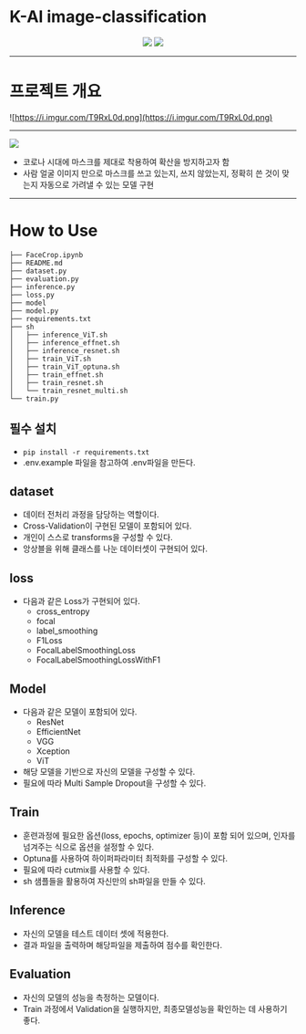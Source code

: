 # K-AI image-classification

<center>
<img src=https://img.shields.io/badge/pytorch-1.6.0-%23EE4C2C?logo=pytorch>  <img src=https://img.shields.io/badge/pandas-1.1.5-%23150458?logo=pandas>
</center>

---

# 프로젝트 개요

![https://i.imgur.com/T9RxL0d.png](https://i.imgur.com/T9RxL0d.png)

---

![](https://s3-ap-northeast-2.amazonaws.com/aistages-public-junyeop/app/Users/00000025/files/56bd7d05-4eb8-4e3e-884d-18bd74dc4864..png)

- 코로나 시대에 마스크를 제대로 착용하여 확산을 방지하고자 함
- 사람 얼굴 이미지 만으로 마스크를 쓰고 있는지, 쓰지 않았는지, 정확히 쓴 것이 맞는지 자동으로 가려낼 수 있는 모델 구현

---

# How to Use

```
├── FaceCrop.ipynb
├── README.md
├── dataset.py
├── evaluation.py
├── inference.py
├── loss.py
├── model
├── model.py
├── requirements.txt
├── sh
│   ├── inference_ViT.sh
│   ├── inference_effnet.sh
│   ├── inference_resnet.sh
│   ├── train_ViT.sh
│   ├── train_ViT_optuna.sh
│   ├── train_effnet.sh
│   ├── train_resnet.sh
│   └── train_resnet_multi.sh
└── train.py
```
## 필수 설치

- `pip install -r requirements.txt`
- .env.example 파일을 참고하여 .env파일을 만든다.

## dataset

- 데이터 전처리 과정을 담당하는 역할이다.
- Cross-Validation이 구현된 모델이 포함되어 있다.
- 개인이 스스로 transforms을 구성할 수 있다.
- 앙상블을 위해 클래스를 나눈 데이터셋이 구현되어 있다.

## loss

- 다음과 같은 Loss가 구현되어 있다.
  - cross_entropy
  - focal
  - label_smoothing
  - F1Loss
  - FocalLabelSmoothingLoss
  - FocalLabelSmoothingLossWithF1

## Model

- 다음과 같은 모델이 포함되어 있다.
  - ResNet
  - EfficientNet
  - VGG
  - Xception
  - ViT
- 해당 모델을 기반으로 자신의 모델을 구성할 수 있다.
- 필요에 따라 Multi Sample Dropout을 구성할 수 있다.

## Train

- 훈련과정에 필요한 옵션(loss, epochs, optimizer 등)이 포함 되어 있으며, 인자를 넘겨주는 식으로 옵션을 설정할 수 있다.
- Optuna를 사용하여 하이퍼파라미터 최적화를 구성할 수 있다.
- 필요에 따라 cutmix를 사용할 수 있다.
- sh 샘플들을 활용하여 자신만의 sh파일을 만들 수 있다.

## Inference

- 자신의 모델을 테스트 데이터 셋에 적용한다.
- 결과 파일을 출력하며 해당파일을 제출하여 점수를 확인한다.

## Evaluation

- 자신의 모델의 성능을 측정하는 모델이다.
- Train 과정에서 Validation을 실행하지만, 최종모델성능을 확인하는 데 사용하기 좋다.
